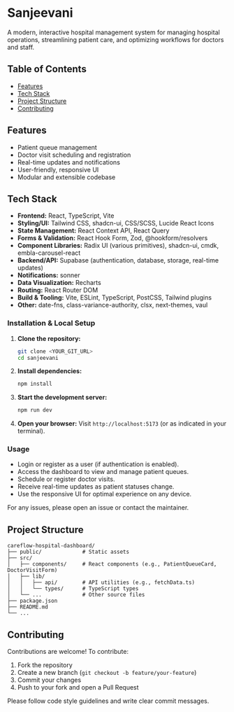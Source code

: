 # Sanjeevani

A modern, interactive hospital management system for managing hospital operations, streamlining patient care, and optimizing workflows for doctors and staff.

## Table of Contents
- [Features](#features)
- [Tech Stack](#tech-stack)
- [Project Structure](#project-structure)
- [Contributing](#contributing)

## Features
- Patient queue management
- Doctor visit scheduling and registration
- Real-time updates and notifications
- User-friendly, responsive UI
- Modular and extensible codebase

## Tech Stack
- **Frontend:** React, TypeScript, Vite
- **Styling/UI:** Tailwind CSS, shadcn-ui, CSS/SCSS, Lucide React Icons
- **State Management:** React Context API, React Query
- **Forms & Validation:** React Hook Form, Zod, @hookform/resolvers
- **Component Libraries:** Radix UI (various primitives), shadcn-ui, cmdk, embla-carousel-react
- **Backend/API:** Supabase (authentication, database, storage, real-time updates)
- **Notifications:** sonner
- **Data Visualization:** Recharts
- **Routing:** React Router DOM
- **Build & Tooling:** Vite, ESLint, TypeScript, PostCSS, Tailwind plugins
- **Other:** date-fns, class-variance-authority, clsx, next-themes, vaul


### Installation & Local Setup
1. **Clone the repository:**
   ```sh
   git clone <YOUR_GIT_URL>
   cd sanjeevani
   ```
2. **Install dependencies:**
   ```sh
   npm install
   ```
3. **Start the development server:**
   ```sh
   npm run dev
   ```
4. **Open your browser:**
   Visit `http://localhost:5173` (or as indicated in your terminal).

### Usage
- Login or register as a user (if authentication is enabled).
- Access the dashboard to view and manage patient queues.
- Schedule or register doctor visits.
- Receive real-time updates as patient statuses change.
- Use the responsive UI for optimal experience on any device.

For any issues, please open an issue or contact the maintainer.

## Project Structure
```
careflow-hospital-dashboard/
├── public/             # Static assets
├── src/
│   ├── components/     # React components (e.g., PatientQueueCard, DoctorVisitForm)
│   ├── lib/
│   │   ├── api/        # API utilities (e.g., fetchData.ts)
│   │   └── types/      # TypeScript types
│   └── ...             # Other source files
├── package.json
├── README.md
└── ...
```

## Contributing
Contributions are welcome! To contribute:
1. Fork the repository
2. Create a new branch (`git checkout -b feature/your-feature`)
3. Commit your changes
4. Push to your fork and open a Pull Request

Please follow code style guidelines and write clear commit messages.


